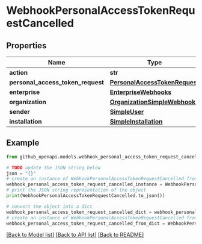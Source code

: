 # WebhookPersonalAccessTokenRequestCancelled


## Properties

Name | Type | Description | Notes
------------ | ------------- | ------------- | -------------
**action** | **str** |  | 
**personal_access_token_request** | [**PersonalAccessTokenRequest**](PersonalAccessTokenRequest.md) |  | 
**enterprise** | [**EnterpriseWebhooks**](EnterpriseWebhooks.md) |  | [optional] 
**organization** | [**OrganizationSimpleWebhooks**](OrganizationSimpleWebhooks.md) |  | 
**sender** | [**SimpleUser**](SimpleUser.md) |  | 
**installation** | [**SimpleInstallation**](SimpleInstallation.md) |  | 

## Example

```python
from github_openapi.models.webhook_personal_access_token_request_cancelled import WebhookPersonalAccessTokenRequestCancelled

# TODO update the JSON string below
json = "{}"
# create an instance of WebhookPersonalAccessTokenRequestCancelled from a JSON string
webhook_personal_access_token_request_cancelled_instance = WebhookPersonalAccessTokenRequestCancelled.from_json(json)
# print the JSON string representation of the object
print(WebhookPersonalAccessTokenRequestCancelled.to_json())

# convert the object into a dict
webhook_personal_access_token_request_cancelled_dict = webhook_personal_access_token_request_cancelled_instance.to_dict()
# create an instance of WebhookPersonalAccessTokenRequestCancelled from a dict
webhook_personal_access_token_request_cancelled_from_dict = WebhookPersonalAccessTokenRequestCancelled.from_dict(webhook_personal_access_token_request_cancelled_dict)
```
[[Back to Model list]](../README.md#documentation-for-models) [[Back to API list]](../README.md#documentation-for-api-endpoints) [[Back to README]](../README.md)


